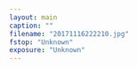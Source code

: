 ```yaml
---
layout: main
caption: ""
filename: "20171116222210.jpg"
fstop: "Unknown"
exposure: "Unknown"
---
```

